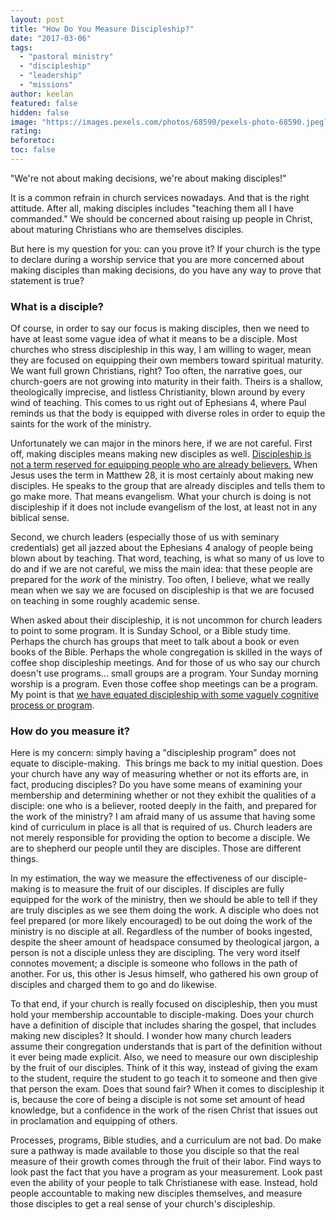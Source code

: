```yaml
---
layout: post
title: "How Do You Measure Discipleship?"
date: "2017-03-06"
tags: 
  - "pastoral ministry"
  - "discipleship"
  - "leadership"
  - "missions"
author: keelan
featured: false
hidden: false
image: "https://images.pexels.com/photos/68590/pexels-photo-68590.jpeg?auto=compress&cs=tinysrgb&w=1260&h=750&dpr=1"
rating:
beforetoc:
toc: false
---
```


"We're not about making decisions, we're about making disciples!"

It is a common refrain in church services nowadays. And that is the right attitude. After all, making disciples includes "teaching them all I have commanded." We should be concerned about raising up people in Christ, about maturing Christians who are themselves disciples.

But here is my question for you: can you prove it? If your church is the type to declare during a worship service that you are more concerned about making disciples than making decisions, do you have any way to prove that statement is true?

### What is a disciple?

Of course, in order to say our focus is making disciples, then we need to have at least some vague idea of what it means to be a disciple. Most churches who stress discipleship in this way, I am willing to wager, mean they are focused on equipping their own members toward spiritual maturity. We want full grown Christians, right? Too often, the narrative goes, our church-goers are not growing into maturity in their faith. Theirs is a shallow, theologically imprecise, and listless Christianity, blown around by every wind of teaching. This comes to us right out of Ephesians 4, where Paul reminds us that the body is equipped with diverse roles in order to equip the saints for the work of the ministry.

Unfortunately we can major in the minors here, if we are not careful. First off, making disciples means making new disciples as well. [Discipleship is not a term reserved for equipping people who are already believers.](http://blog.keelancook.com/2016/08/is-our-understanding-of-discipleship-anemic.html) When Jesus uses the term in Matthew 28, it is most certainly about making new disciples. He speaks to the group that are already disciples and tells them to go make more. That means evangelism. What your church is doing is not discipleship if it does not include evangelism of the lost, at least not in any biblical sense.

Second, we church leaders (especially those of us with seminary credentials) get all jazzed about the Ephesians 4 analogy of people being blown about by teaching. That word, teaching, is what so many of us love to do and if we are not careful, we miss the main idea: that these people are prepared for the _work_ of the ministry. Too often, I believe, what we really mean when we say we are focused on discipleship is that we are focused on teaching in some roughly academic sense.

When asked about their discipleship, it is not uncommon for church leaders to point to some program. It is Sunday School, or a Bible study time. Perhaps the church has groups that meet to talk about a book or even books of the Bible. Perhaps the whole congregation is skilled in the ways of coffee shop discipleship meetings. And for those of us who say our church doesn't use programs... small groups are a program. Your Sunday morning worship is a program. Even those coffee shop meetings can be a program. My point is that [we have equated discipleship with some vaguely cognitive process or program](http://blog.keelancook.com/2016/09/the-discipleship-spiral-doing-to-learn-and-learning-to-do.html).

### How do you measure it?

Here is my concern: simply having a "discipleship program" does not equate to disciple-making.  This brings me back to my initial question. Does your church have any way of measuring whether or not its efforts are, in fact, producing disciples? Do you have some means of examining your membership and determining whether or not they exhibit the qualities of a disciple: one who is a believer, rooted deeply in the faith, and prepared for the work of the ministry? I am afraid many of us assume that having some kind of curriculum in place is all that is required of us. Church leaders are not merely responsible for providing the option to become a disciple. We are to shepherd our people until they are disciples. Those are different things.

In my estimation, the way we measure the effectiveness of our disciple-making is to measure the fruit of our disciples. If disciples are fully equipped for the work of the ministry, then we should be able to tell if they are truly disciples as we see them doing the work. A disciple who does not feel prepared (or more likely encouraged) to be out doing the work of the ministry is no disciple at all. Regardless of the number of books ingested, despite the sheer amount of headspace consumed by theological jargon, a person is not a disciple unless they are discipling. The very word itself connotes movement; a disciple is someone who follows in the path of another. For us, this other is Jesus himself, who gathered his own group of disciples and charged them to go and do likewise.

To that end, if your church is really focused on discipleship, then you must hold your membership accountable to disciple-making. Does your church have a definition of disciple that includes sharing the gospel, that includes making new disciples? It should. I wonder how many church leaders assume their congregation understands that is part of the definition without it ever being made explicit. Also, we need to measure our own discipleship by the fruit of our disciples. Think of it this way, instead of giving the exam to the student, require the student to go teach it to someone and then give that person the exam. Does that sound fair? When it comes to discipleship it is, because the core of being a disciple is not some set amount of head knowledge, but a confidence in the work of the risen Christ that issues out in proclamation and equipping of others.

Processes, programs, Bible studies, and a curriculum are not bad. Do make sure a pathway is made available to those you disciple so that the real measure of their growth comes through the fruit of their labor. Find ways to look past the fact that you have a program as your measurement. Look past even the ability of your people to talk Christianese with ease. Instead, hold people accountable to making new disciples themselves, and measure those disciples to get a real sense of your church's discipleship.
